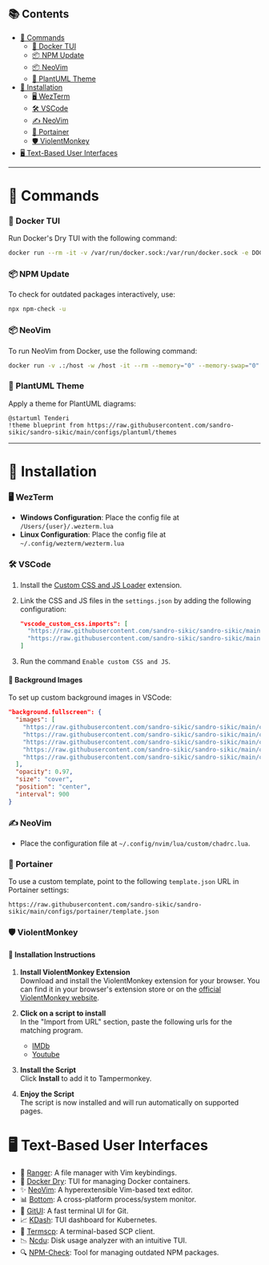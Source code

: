 ## 📚 Contents
- [📜 Commands](#-commands)
    - [🐳 Docker TUI](#-docker-tui)
    - [📦 NPM Update](#-npm-update)
    - [📦 NeoVim](#-neovim)
    - [🎨 PlantUML Theme](#-plantuml-theme)
- [🚀 Installation](#-installation)
    - [🖥️ WezTerm](#️-wezterm)
    - [🛠️ VSCode](#️-vscode)
    - [✍️ NeoVim](#️-neovim)
    - [📂 Portainer](#-portainer)
    - [🛡️ ViolentMonkey](#️-violentmonkey)
- [🖥️ Text-Based User Interfaces](#️-text-based-user-interfaces)

---

# 📜 Commands

### 🐳 Docker TUI

Run Docker's Dry TUI with the following command:

```bash
docker run --rm -it -v /var/run/docker.sock:/var/run/docker.sock -e DOCKER_HOST=$DOCKER_HOST moncho/dry
```

### 📦 NPM Update

To check for outdated packages interactively, use:

```bash
npx npm-check -u
```

### 📦 NeoVim 

To run NeoVim from Docker, use the following command:

```bash
docker run -v .:/host -w /host -it --rm --memory="0" --memory-swap="0" --cpu-shares=1024 ghcr.io/sandro-sikic/sandro-sikic-neovim
```

### 🎨 PlantUML Theme

Apply a theme for PlantUML diagrams:

```plantuml
@startuml Tenderi
!theme blueprint from https://raw.githubusercontent.com/sandro-sikic/sandro-sikic/main/configs/plantuml/themes
```

---

# 🚀 Installation

### 🖥️ WezTerm

- **Windows Configuration**: Place the config file at `/Users/{user}/.wezterm.lua`
- **Linux Configuration**: Place the config file at `~/.config/wezterm/wezterm.lua`

### 🛠️ VSCode

1. Install the [Custom CSS and JS Loader](https://marketplace.visualstudio.com/items?itemName=be5invis.vscode-custom-css) extension.
2. Link the CSS and JS files in the `settings.json` by adding the following configuration:

   ```json
   "vscode_custom_css.imports": [
     "https://raw.githubusercontent.com/sandro-sikic/sandro-sikic/main/configs/vscode/style.css",
     "https://raw.githubusercontent.com/sandro-sikic/sandro-sikic/main/configs/vscode/glow.js"
   ]
   ```

3. Run the command `Enable custom CSS and JS`.

#### 🌄 Background Images

To set up custom background images in VSCode:

```json
"background.fullscreen": {
  "images": [
    "https://raw.githubusercontent.com/sandro-sikic/sandro-sikic/main/configs/images/futuristic_alpha_cat.png",
    "https://raw.githubusercontent.com/sandro-sikic/sandro-sikic/main/configs/images/retrowave_cat.png",
    "https://raw.githubusercontent.com/sandro-sikic/sandro-sikic/main/configs/images/retrowave_cat_with_glasses.png",
    "https://raw.githubusercontent.com/sandro-sikic/sandro-sikic/main/configs/images/sunglasses_at_night.png",
    "https://raw.githubusercontent.com/sandro-sikic/sandro-sikic/main/configs/images/wip_synthwave_city__gizille_the_cat.png"
  ],
  "opacity": 0.97,
  "size": "cover",
  "position": "center",
  "interval": 900
}
```

### ✍️ NeoVim

- Place the configuration file at `~/.config/nvim/lua/custom/chadrc.lua`.

### 📂 Portainer

To use a custom template, point to the following `template.json` URL in Portainer settings:

```text
https://raw.githubusercontent.com/sandro-sikic/sandro-sikic/main/configs/portainer/template.json
```

### 🛡️ ViolentMonkey

#### 📝 Installation Instructions

1. **Install ViolentMonkey Extension**  
   Download and install the ViolentMonkey extension for your browser. You can find it in your browser's extension store or on the [official ViolentMonkey website](https://violentmonkey.github.io/get-it/).

2. **Click on a script to install**  
   In the "Import from URL" section, paste the following urls for the matching program.

    - [IMDb](https://github.com/sandro-sikic/sandro-sikic/raw/main/configs/violentMonkey/imdb/index.user.js)
    - [Youtube](https://github.com/sandro-sikic/sandro-sikic/raw/main/configs/violentMonkey/youtube/index.user.js)

3. **Install the Script**  
   Click **Install** to add it to Tampermonkey.

4. **Enjoy the Script**  
   The script is now installed and will run automatically on supported pages.

# 🖥️ Text-Based User Interfaces

- 📁 [Ranger](https://github.com/ranger/ranger): A file manager with Vim keybindings.
- 🐳 [Docker Dry](https://github.com/moncho/dry): TUI for managing Docker containers.
- ✨ [NeoVim](https://github.com/neovim/neovim): A hyperextensible Vim-based text editor.
- 📊 [Bottom](https://github.com/ClementTsang/bottom): A cross-platform process/system monitor.
- 🌲 [GitUI](https://github.com/extrawurst/gitui): A fast terminal UI for Git.
- 📈 [KDash](https://github.com/kdash-rs/kdash): TUI dashboard for Kubernetes.
- 📡 [Termscp](https://github.com/veeso/termscp): A terminal-based SCP client.
- 📉 [Ncdu](https://dev.yorhel.nl/ncdu): Disk usage analyzer with an intuitive TUI.
- 🔍 [NPM-Check](https://www.npmjs.com/package/npm-check): Tool for managing outdated NPM packages.
